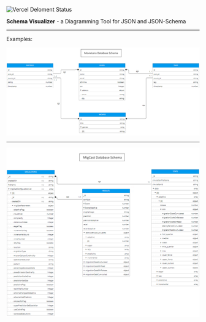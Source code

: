![Vercel Deloment Status](https://therealsujitk-vercel-badge.vercel.app/?app=schemavisualizer)


**Schema Visualizer** - a Diagramming Tool for JSON and JSON-Schema

<hr>

Examples:

<img src="docs/img/movie-lens-db-schema.png"> 

<hr>

<img src="docs/img/migcast-db-schema.png"> 
